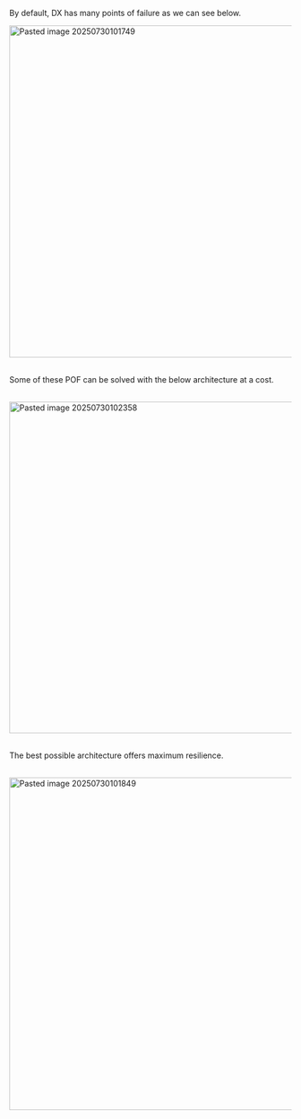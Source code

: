 By default, DX has many points of failure as we can see below. <br>

<img width="1273" height="593" alt="Pasted image 20250730101749" src="https://github.com/user-attachments/assets/966361b4-a8aa-4b2e-a9f3-b6cb802461ae" />

<br> Some of these POF can be solved with the below architecture at a cost. <br>
<br>

<img width="1165" height="592" alt="Pasted image 20250730102358" src="https://github.com/user-attachments/assets/f4bdafb0-80d0-4664-b528-566003f5cf2d" />

<br> The best possible architecture offers maximum resilience. <br>
<br>

<img width="1192" height="594" alt="Pasted image 20250730101849" src="https://github.com/user-attachments/assets/0da83b2d-838d-4086-a6e0-11a9cd1b0189" />

